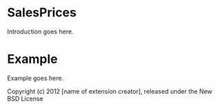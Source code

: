 SalesPrices
===========

Introduction goes here.


Example
=======

Example goes here.


Copyright (c) 2012 [name of extension creator], released under the New BSD License
